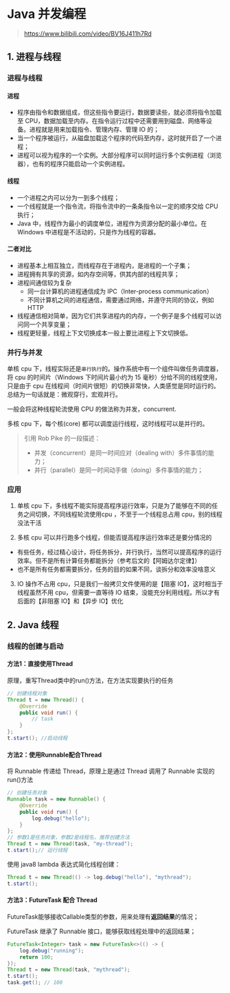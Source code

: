 # Java 并发编程

> https://www.bilibili.com/video/BV16J411h7Rd
>

## 1. 进程与线程

### 进程与线程 

#### 进程

- 程序由指令和数据组成，但这些指令要运行，数据要读些，就必须将指令加载至 CPU，数据加载至内存。在指令运行过程中还需要用到磁盘、网络等设备。进程就是用来加载指令、管理内存、管理 IO 的；
- 当一个程序被运行，从磁盘加载这个程序的代码至内存，这时就开启了一个进程；
- 进程可以视为程序的一个实例。大部分程序可以同时运行多个实例进程（浏览器），也有的程序只能启动一个实例进程。

#### 线程

- 一个进程之内可以分为一到多个线程；
- 一个线程就是一个指令流，将指令流中的一条条指令以一定的顺序交给 CPU 执行；
- Java 中，线程作为最小的调度单位，进程作为资源分配的最小单位。在 Windows 中进程是不活动的，只是作为线程的容器。

#### 二者对比

- 进程基本上相互独立，而线程存在于进程内，是进程的一个子集；
- 进程拥有共享的资源，如内存空间等，供其内部的线程共享；
- 进程间通信较为复杂
  - 同一台计算机的进程通信成为 IPC（Inter-process communication）
  - 不同计算机之间的进程通信，需要通过网络，并遵守共同的协议，例如 HTTP
- 线程通信相对简单，因为它们共享进程内的内存，一个例子是多个线程可以访问同一个共享变量；
- 线程更轻量，线程上下文切换成本一般上要比进程上下文切换低。

### 并行与并发

单核 cpu 下，线程实际还是`串行执行`的。操作系统中有一个组件叫做任务调度器，将 cpu 的时间片（Windows 下时间片最小约为 15 毫秒）分给不同的线程使用，只是由于 cpu 在线程间（时间片很短）的切换非常快，人类感觉是同时运行的。总结为一句话就是：微观穿行，宏观并行。

一般会将这种线程轮流使用 CPU 的做法称为并发，concurrent.

多核 cpu 下，每个核(core) 都可以调度运行线程，这时线程可以是并行的。

> 引用 Rob Pike 的一段描述：
>
> - 并发（concurrent）是同一时间应对（dealing with）多件事情的能力；
> - 并行（parallel）是同一时间动手做（doing）多件事情的能力；

### 应用

1. 单核 cpu 下，多线程不能实际提高程序运行效率，只是为了能够在不同的任务之间切换，不同线程轮流使用cpu ，不至于一个线程总占用 cpu，别的线程没法干活

2. 多核 cpu 可以并行跑多个线程，但能否提高程序运行效率还是要分情况的
- 有些任务，经过精心设计，将任务拆分，并行执行，当然可以提高程序的运行效率。但不是所有计算任务都能拆分（参考后文的【阿姆达尔定律】）
- 也不是所有任务都需要拆分，任务的目的如果不同，谈拆分和效率没啥意义
3. IO 操作不占用 cpu，只是我们一般拷贝文件使用的是【阻塞 IO】，这时相当于线程虽然不用 cpu，但需要一直等待 IO 结束，没能充分利用线程。所以才有后面的【非阻塞 IO】和【异步 IO】优化

## 2. Java 线程

### 线程的创建与启动

#### 方法1：直接使用Thread

原理，重写Thread类中的run()方法，在方法实现要执行的任务

```java
// 创建线程对象
Thread t = new Thread() {
    @Override
    public void run() {
        // task
    }
};
t.start(); //启动线程
```

#### 方法2：使用Runnable配合Thread

将 Runnable 传递给 Thread，原理上是通过 Thread 调用了 Runnable 实现的run()方法

```java
// 创建任务对象
Runnable task = new Runnable() {
    @Override
    public void run() {
        log.debug("hello");
    }
};
// 参数1是任务对象，参数2是线程名，推荐创建方法
Thread t = new Thread(task, "my-thread");
t.start();// 运行线程
```

使用 java8 lambda 表达式简化线程创建：

```java
Thread t = new Thread(() -> log.debug("hello"), "mythread"); 
t.start();
```

#### 方法3：FutureTask 配合 Thread

FutureTask能够接收Callable类型的参数，用来处理有**返回结果**的情况；

FutureTask 继承了 Runnable 接口，能够获取线程处理中的返回结果；

```java
FutureTask<Integer> task = new FutureTask<>(() -> {
    log.debug("running");
    return 100;
});
Thread t = new Thread(task, "mythread");
t.start();
task.get(); // 100
```

